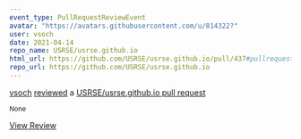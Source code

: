 ```yaml
---
event_type: PullRequestReviewEvent
avatar: "https://avatars.githubusercontent.com/u/814322?"
user: vsoch
date: 2021-04-14
repo_name: USRSE/usrse.github.io
html_url: https://github.com/USRSE/usrse.github.io/pull/437#pullrequestreview-636135569
repo_url: https://github.com/USRSE/usrse.github.io
---
```


<a href='https://github.com/vsoch' target='_blank'>vsoch</a> <a href='https://github.com/USRSE/usrse.github.io/pull/437#pullrequestreview-636135569' target='_blank'>reviewed</a> a <a href='https://github.com/USRSE/usrse.github.io/pull/437' target='_blank'>USRSE/usrse.github.io pull request</a>

<small>None</small>

<a href='https://github.com/USRSE/usrse.github.io/pull/437#pullrequestreview-636135569' target='_blank'>View Review</a>